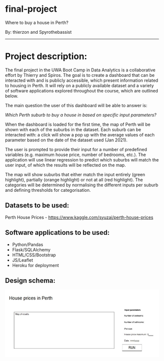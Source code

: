 # final-project

Where to buy a house in Perth?

By: thierzon and Spyrothebassist

-----

# Project description:

The final project in the UWA Boot Camp in Data Analytics is a collaborative effort by Thierry and Spiros. The goal is to create a dashboard that can be interacted with and is publicly accessible, which present information related to housing in Perth. It will rely on a publicly available dataset and a variety of software applications explored throughout the course, which are outlined below. 


The main question the user of this dashboard will be able to answer is: <br>

<i> Which Perth suburb to buy a house in based on specific input parameters? </i>

When the dashboard is loaded for the first time, the map of Perth will be shown with each of the suburbs in the dataset. Each suburb can be interacted with: a click will show a pop up with the average values of each parameter based on the date of the dataset used (Jan 2021).

The user is prompted to provide their input for a number of predefined variables (e.g. maximum house price, number of bedrooms, etc.). The application will use linear regression to predict which suburbs will match the user input, of which the results will be reflected on the map.

The map will show suburbs that either match the input entirely (green highlight), partially (orange highlight) or not at all (red highlight). The categories will be determined by normalising the different inputs per suburb and defining thresholds for categorisation.


## Datasets to be used:
Perth House Prices - https://www.kaggle.com/syuzai/perth-house-prices 

## Software applications to be used:
* Python/Pandas
* Flask/SQLAlchemy
* HTML/CSS/Bootstrap
* JS/Leaflet
* Heroku for deployment

## Design schema: 
![Dashboard_schema](images/Dashboard_schema_final.jpg)